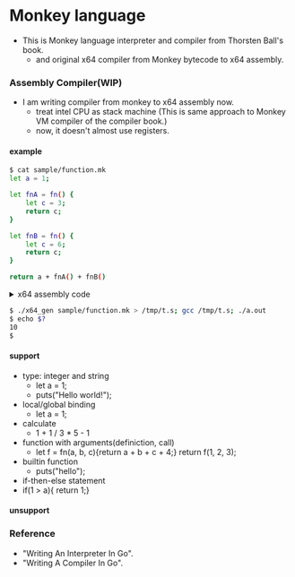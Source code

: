 # Monkey language
- This is Monkey language interpreter and compiler from Thorsten Ball's book.
  - and original x64 compiler from Monkey bytecode to x64 assembly.

### Assembly Compiler(WIP) 
- I am writing compiler from monkey to x64 assembly now.
  - treat intel CPU as stack machine (This is same approach to Monkey VM compiler of the compiler book.)
  - now, it doesn't almost use registers. 

#### example
```bash
$ cat sample/function.mk 
let a = 1;

let fnA = fn() {
	let c = 3;
	return c;
}

let fnB = fn() {
	let c = 6;
	return c;
}

return a + fnA() + fnB()
```

<details>
<summary>x64 assembly code</summary>
<pre>
<code>

$ ./x64_gen sample/function.mk
.intel_syntax noprefix

.text
.global main
main:
	push rbp
	mov rbp, rsp
	sub rsp, 24
	push 1
	pop rax
	mov [rbp-8] ,rax
	lea rax, function1[rip]
	push rax
	pop rax
	mov [rbp-16] ,rax
	lea rax, function2[rip]
	push rax
	pop rax
	mov [rbp-24] ,rax
	mov rax, [rbp-8]
	push rax
	mov rax, [rbp-16]
	push rax
	pop rax
	call rax
	push rax
	pop rbx
	pop rax
	add rax, rbx
	push rax
	mov rax, [rbp-24]
	push rax
	pop rax
	call rax
	push rax
	pop rbx
	pop rax
	add rax, rbx
	push rax
	pop rax
	mov rsp, rbp
	pop rbp
	ret

.global function1
function1:
	push rbp
	mov rbp, rsp
	sub rsp, 8
	push 3
	pop rax
	mov [rbp-8] ,rax
	mov rax, [rbp-8]
	push rax
	pop rax
	mov rsp, rbp
	pop rbp
	ret

.global function2
function2:
	push rbp
	mov rbp, rsp
	sub rsp, 8
	push 6
	pop rax
	mov [rbp-8] ,rax
	mov rax, [rbp-8]
	push rax
	pop rax
	mov rsp, rbp
	pop rbp
	ret


$ 

</code>
</pre>
</details>



```bash
$ ./x64_gen sample/function.mk > /tmp/t.s; gcc /tmp/t.s; ./a.out
$ echo $?
10
$ 
```

#### support
- type: integer and string
  - let a = 1;
  - puts("Hello world!");
- local/global binding
  - let a = 1;
- calculate
  - 1 + 1 / 3 * 5 - 1
- function with arguments(definiction, call)
  - let f = fn(a, b, c){return a + b + c + 4;} return f(1, 2, 3);
- builtin function
  - puts("hello");
- if-then-else statement
 - if(1 > a){ return 1;}

#### unsupport

### Reference
 - "Writing An Interpreter In Go".
 - "Writing A Compiler In Go".

